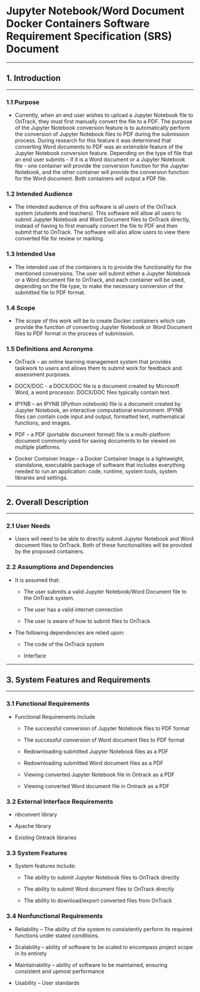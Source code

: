 # Jupyter Notebook/Word Document Docker Containers Software Requirement Specification (SRS) Document

---

## 1. Introduction

---

### 1.1 Purpose

- Currently, when an end user wishes to upload a Jupyter Notebook file to OnTrack, they must first manually convert the file to a PDF. The purpose of the Jupyter Notebook conversion feature is to automatically perform the conversion of Jupyter Notebook files to PDF during the submission process.
During research for this feature it was determined that converting Word documents to PDF was an extensible feature of the Jupyter Notebook conversion feature.
Depending on the type of file that an end user submits - if it is a Word document or a Jupyter Notebook file - one container will provide the conversion function for the Jupyter Notebook, and the other container will provide the conversion function for the Word document. Both containers will output a PDF file.

### 1.2 Intended Audience

- The intended audience of this software is all users of the OnTrack system (students and teachers).
  This software will allow all users to submit Jupyter Notebook and Word Document files to OnTrack
  directly, instead of having to first manually convert the file to PDF and then submit that to
  OnTrack. The software will also allow users to view there converted file for review or marking.

### 1.3 Intended Use

- The intended use of the containers is to provide the functionality for the mentioned conversions.
  The user will submit either a Jupyter Notebook or a Word document file to OnTrack, and each
  container will be used, depending on the file type, to make the necessary conversion of the
  submitted file to PDF format.

### 1.4 Scope

- The scope of this work will be to create Docker containers which can provide the function of
  converting Jupyter Notebook or Word Document files to PDF format in the process of submission.

### 1.5 Definitions and Acronyms

- OnTrack – an online learning management system that provides taskwork to users and allows them to
  submit work for feedback and assessment purposes.

- DOCX/DOC - a DOCX/DOC file is a document created by Microsoft Word, a word processor. DOCX/DOC
  files typically contain text.

- IPYNB – an IPYNB (IPython notebook) file is a document created by Jupyter Notebook, an interactive
  computational environment. IPYNB files can contain code input and output, formatted text,
  mathematical functions, and images.

- PDF – a PDF (portable document format) file is a multi-platform document commonly used for saving
  documents to be viewed on multiple platforms.

- Docker Container Image – a Docker Container Image is a lightweight, standalone, executable package
  of software that includes everything needed to run an application: code, runtime, system tools,
  system libraries and settings.

---

## 2. Overall Description

---

### 2.1 User Needs

- Users will need to be able to directly submit Jupyter Notebook and Word document files to OnTrack.
  Both of these functionalities will be provided by the proposed containers.

### 2.2 Assumptions and Dependencies

- It is assumed that:

  - The user submits a valid Jupyter Notebook/Word Document file to the OnTrack system.

  - The user has a valid internet connection

  - The user is aware of how to submit files to OnTrack

- The following dependencies are relied upon:

  - The code of the OnTrack system

  - Interface

---

## 3. System Features and Requirements

---

### 3.1 Functional Requirements

- Functional Requirements include

  - The successful conversion of Jupyter Notebook files to PDF format

  - The successful conversion of Word document files to PDF format

  - Redownloading submitted Jupyter Notebook files as a PDF

  - Redownloading submitted Word document files as a PDF

  - Viewing converted Jupyter Notebook file in Ontrack as a PDF

  - Viewing converted Word document file in Ontrack as a PDF

### 3.2 External Interface Requirements

- nbconvert library

- Apache library

- Existing Ontrack libraries

### 3.3 System Features

- System features include:

  - The ability to submit Jupyter Notebook files to OnTrack directly

  - The ability to submit Word document files to OnTrack directly

  - The ability to download/export converted files from OnTrack

### 3.4 Nonfunctional Requirements

- Reliability – The ability of the system to consistently perform its required functions under
  stated conditions.

- Scalability – ability of software to be scaled to encompass project scope in its entirety

- Maintainability – ability of software to be maintained, ensuring consistent and upmost performance

- Usability – User standards
